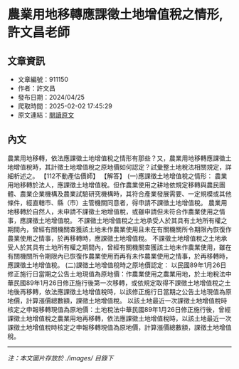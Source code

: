 # 農業用地移轉應課徵土地增值稅之情形,許文昌老師

## 文章資訊
- 文章編號：911150
- 作者：許文昌
- 發布日期：2024/04/25
- 爬取時間：2025-02-02 17:45:29
- 原文連結：[閱讀原文](https://real-estate.get.com.tw/Columns/detail.aspx?no=911150)

## 內文
農業用地移轉，依法應課徵土地增值稅之情形有那些？又，農業用地移轉應課徵土地增值稅時，其計徵土地增值稅之原地價如何認定？試彙整土地稅法相關規定，詳細析述之。
【112不動產估價師】
【解答】
(一)應課徵土地增值稅之情形：
農業用地移轉於法人，應課徵土地增值稅。但作農業使用之耕地依規定移轉與農民團體、農業企業機構及農業試驗研究機構時，其符合產業發展需要、一定規模或其他條件，經直轄市、縣（市）主管機關同意者，得申請不課徵土地增值稅。
農業用地移轉於自然人，未申請不課徵土地增值稅，或雖申請但未符合作農業使用之情事，應課徵土地增值稅。
不課徵土地增值稅之土地承受人於其具有土地所有權之期間內，曾經有關機關查獲該土地未作農業使用且未在有關機關所令期限內恢復作農業使用之情事，於再移轉時，應課徵土地增值稅。
不課徵土地增值稅之土地承受人於其具有土地所有權之期間內，曾經有關機關查獲該土地未作農業使用，雖在有關機關所令期限內已恢復作農業使用而再有未作農業使用之情事，於再移轉時，應課徵土地增值稅。
(二)課徵土地增值稅時之原地價認定：
以民國89年1月26日修正施行日當期之公告土地現值為原地價：作農業使用之農業用地，於土地稅法中華民國89年1月26日修正施行後第一次移轉，或依規定取得不課徵土地增值稅之土地後再移轉，依法應課徵土地增值稅時，以該修正施行日當期之公告土地現值為原地價，計算漲價總數額，課徵土地增值稅。
以該土地最近一次課徵土地增值稅時核定之申報移轉現值為原地價：土地稅法中華民國89年1月26日修正施行後，曾經課徵土地增值稅之農業用地再移轉，依法應課徵土地增值稅時，以該土地最近一次課徵土地增值稅時核定之申報移轉現值為原地價，計算漲價總數額，課徵土地增值稅。

---
*注：本文圖片存放於 ./images/ 目錄下*
